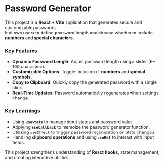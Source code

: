 # Password Generator

This project is a **React + Vite** application that generates secure and customizable passwords.  
It allows users to define password length and choose whether to include **numbers** and **special characters**.

### Key Features
- **Dynamic Password Length**: Adjust password length using a slider (6–100 characters).
- **Customizable Options**: Toggle inclusion of **numbers** and **special symbols**.
- **Copy to Clipboard**: Quickly copy the generated password with a single click.
- **Real-Time Updates**: Password automatically regenerates when settings change.

### Key Learnings
- Using **`useState`** to manage input states and password value.
- Applying **`useCallback`** to memoize the password generator function.
- Utilizing **`useEffect`** to trigger password regeneration on state changes.
- Handling **clipboard operations** and using **`useRef`** to interact with input fields.

This project strengthens understanding of **React hooks**, state management, and creating interactive utilities.
